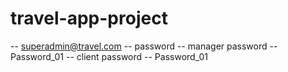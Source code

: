 # travel-app-project

-- superadmin@travel.com 
-- password
-- manager password 
-- Password_01
-- client password
-- Password_01
